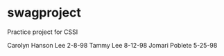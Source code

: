 # swagproject
Practice project for CSSI

Carolyn Hanson Lee 2-8-98
Tammy Lee 8-12-98
Jomari Poblete 5-25-98
